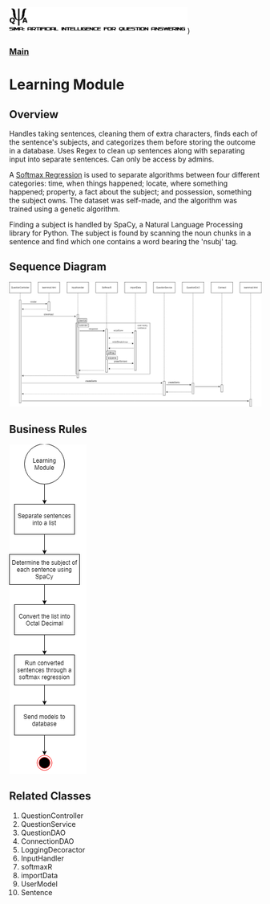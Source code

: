 ![SAI-QA Logo](/Capstone-SAIQA/img/logo.png))
### [Main](/Capstone-SAIQA/README.md)
# Learning Module
## Overview
Handles taking sentences, cleaning them of extra characters, finds each of the sentence's subjects, and categorizes them before storing the outcome in a database.  Uses Regex to clean up sentences along with separating input into separate sentences.  Can only be access by admins.

A [Softmax Regression](/MainAlgorithms.md) is used to separate algorithms between four different categories: time, when things happened; locate, where something happened; property, a fact about the subject; and possession, something the subject owns.  The dataset was self-made, and the algorithm was trained using a genetic algorithm.

Finding a subject is handled by SpaCy, a Natural Language Processing library for Python.  The subject is found by scanning the noun chunks in a sentence and find which one contains a word bearing the 'nsubj' tag.

## Sequence Diagram
![Sequence Diagram](/Capstone-SAIQA/img/Learn_Module.png)

## Business Rules
![Business Rules](/Capstone-SAIQA/img/Learn_Rules.png)

## Related Classes
1. QuestionController
2. QuestionService
3. QuestionDAO
4. ConnectionDAO
5. LoggingDecoractor
6. InputHandler
8. softmaxR
9. importData
11. UserModel
12. Sentence